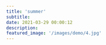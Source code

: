 ```yaml
---
title: 'summer'
subtitle:
date: 2021-03-29 00:00:12
description:
featured_image: '/images/demo/4.jpg'
---
```


